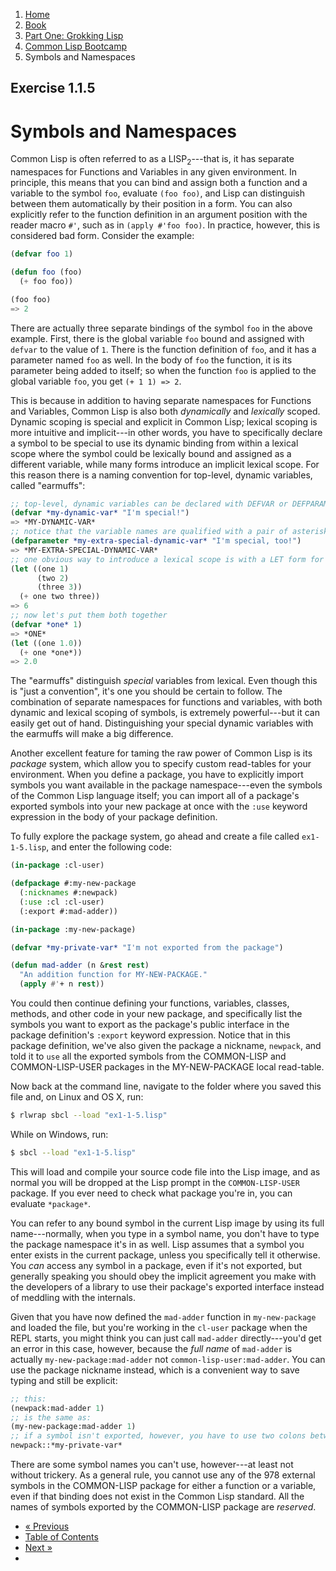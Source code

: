 <ol class="breadcrumb">
  <li><a href="/">Home</a></li>
  <li><a href="/book/">Book</a></li>
  <li><a href="/book/1-0-0-overview/">Part One: Grokking Lisp</a></li>
  <li><a href="/book/1-01-00-lisp-bootcamp/">Common Lisp Bootcamp</a></li>
  <li class="active">Symbols and Namespaces</li>
</ol>

## Exercise 1.1.5

# Symbols and Namespaces

Common Lisp is often referred to as a LISP<sub>2</sub>---that is, it has separate namespaces for Functions and Variables in any given environment.  In principle, this means that you can bind and assign both a function and a variable to the symbol `foo`, evaluate `(foo foo)`, and Lisp can distinguish between them automatically by their position in a form. You can also explicitly refer to the function definition in an argument position with the reader macro `#'`, such as in `(apply #'foo foo)`.  In practice, however, this is considered bad form.  Consider the example:

```lisp
(defvar foo 1)

(defun foo (foo)
  (+ foo foo))

(foo foo)
=> 2
```

There are actually three separate bindings of the symbol `foo` in the above example.  First, there is the global variable `foo` bound and assigned with `defvar` to the value of `1`.  There is the function definition of `foo`, and it has a parameter named `foo` as well.  In the body of `foo` the function, it is its parameter being added to itself; so when the function `foo` is applied to the global variable `foo`, you get `(+ 1 1) => 2`.

This is because in addition to having separate namespaces for Functions and Variables, Common Lisp is also both *dynamically* and *lexically* scoped. Dynamic scoping is special and explicit in Common Lisp; lexical scoping is more intuitive and implicit---in other words, you have to specifically declare a symbol to be special to use its dynamic binding from within a lexical scope where the symbol could be lexically bound and assigned as a different variable, while many forms introduce an implicit lexical scope.  For this reason there is a naming convention for top-level, dynamic variables, called "earmuffs":

```lisp
;; top-level, dynamic variables can be declared with DEFVAR or DEFPARAMETER
(defvar *my-dynamic-var* "I'm special!")
=> *MY-DYNAMIC-VAR*
;; notice that the variable names are qualified with a pair of asterisks? These are called earmuffs.
(defparameter *my-extra-special-dynamic-var* "I'm special, too!")
=> *MY-EXTRA-SPECIAL-DYNAMIC-VAR*
;; one obvious way to introduce a lexical scope is with a LET form for binding and assigning lexical variables:
(let ((one 1)
      (two 2)
      (three 3))
  (+ one two three))
=> 6
;; now let's put them both together
(defvar *one* 1)
=> *ONE*
(let ((one 1.0))
  (+ one *one*))
=> 2.0
```

The "earmuffs" distinguish *special* variables from lexical.  Even though this is "just a convention", it's one you should be certain to follow.  The combination of separate namespaces for functions and variables, with both dynamic and lexical scoping of symbols, is extremely powerful---but it can easily get out of hand.  Distinguishing your special dynamic variables with the earmuffs will make a big difference.

Another excellent feature for taming the raw power of Common Lisp is its *package* system, which allow you to specify custom read-tables for your environment.  When you define a package, you have to explicitly import symbols you want available in the package namespace---even the symbols of the Common Lisp language itself; you can import all of a package's exported symbols into your new package at once with the `:use` keyword expression in the body of your package definition.

To fully explore the package system, go ahead and create a file called `ex1-1-5.lisp`, and enter the following code:

```lisp
(in-package :cl-user)

(defpackage #:my-new-package
  (:nicknames #:newpack)
  (:use :cl :cl-user)
  (:export #:mad-adder))

(in-package :my-new-package)

(defvar *my-private-var* "I'm not exported from the package")

(defun mad-adder (n &rest rest)
  "An addition function for MY-NEW-PACKAGE."
  (apply #'+ n rest))
```

You could then continue defining your functions, variables, classes, methods, and other code in your new package, and specifically list the symbols you want to export as the package's public interface in the package definition's `:export` keyword expression. Notice that in this package definition, we've also given the package a nickname, `newpack`, and told it to `use` all the exported symbols from the COMMON-LISP and COMMON-LISP-USER packages in the MY-NEW-PACKAGE local read-table.

Now back at the command line, navigate to the folder where you saved this file and, on Linux and OS X, run:

```sh
$ rlwrap sbcl --load "ex1-1-5.lisp"
```

While on Windows, run:

```sh
$ sbcl --load "ex1-1-5.lisp"
```

This will load and compile your source code file into the Lisp image, and as normal you will be dropped at the Lisp prompt in the `COMMON-LISP-USER` package.  If you ever need to check what package you're in, you can evaluate `*package*`.

You can refer to any bound symbol in the current Lisp image by using its full name---normally, when you type in a symbol name, you don't have to type the package namespace it's in as well.  Lisp assumes that a symbol you enter exists in the current package, unless you specifically tell it otherwise.  You *can* access any symbol in a package, even if it's not exported, but generally speaking you should obey the implicit agreement you make with the developers of a library to use their package's exported interface instead of meddling with the internals.

Given that you have now defined the `mad-adder` function in `my-new-package` and loaded the file, but you're working in the `cl-user` package when the REPL starts, you might think you can just call `mad-adder` directly---you'd get an error in this case, however, because the *full name* of `mad-adder` is actually `my-new-package:mad-adder` not `common-lisp-user:mad-adder`.  You can use the package nickname instead, which is a convenient way to save typing and still be explicit:

```lisp
;; this:
(newpack:mad-adder 1)
;; is the same as:
(my-new-package:mad-adder 1)
;; if a symbol isn't exported, however, you have to use two colons between the package and symbol
newpack::*my-private-var*
```

There are some symbol names you can't use, however---at least not without trickery.  As a general rule, you cannot use any of the 978 external symbols in the COMMON-LISP package for either a function or a variable, even if that binding does not exist in the Common Lisp standard.  All the names of symbols exported by the COMMON-LISP package are *reserved*.

<ul class="pager">
  <li class="previous"><a href="/book/1-01-04-lists-cons-cells/">&laquo; Previous</a></li>
  <li><a href="/book/">Table of Contents</a></li>
  <li class="next"><a href="/book/1-01-06-prefix-notation/">Next &raquo;</a><li>
</ul>
